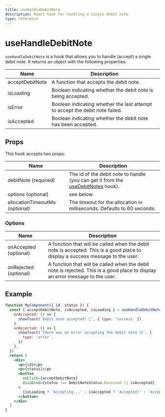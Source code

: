 ```yaml
---
title: useHandleDebitNote
description: React hook for handling a single debit note
type: reference
---
```


# useHandleDebitNote

`useHandleDebitNote` is a hook that allows you to handle (accept) a single debit note. It returns an object with the following properties:

| Name            | Description                                                                  |
| --------------- | ---------------------------------------------------------------------------- |
| acceptDebitNote | A function that accepts the debit note.                                      |
| isLoading       | Boolean indicating whether the debit note is being accepted.                 |
| isError         | Boolean indicating whether the last attempt to accept the debit note failed. |
| isAccepted      | Boolean indicating whether the debit note has been accepted.                 |

## Props

This hook accepts two props:

| Name                           | Description                                                                                                                         |
| ------------------------------ | ----------------------------------------------------------------------------------------------------------------------------------- |
| debitNote (required)           | The id of the debit note to handle (you can get it from the [useDebitNotes](/docs/creators/javascript/react/use-debit-notes) hook). |
| options (optional)             | see below                                                                                                                           |
| allocationTimeoutMs (optional) | The timeout for the allocation in milliseconds. Defaults to 60 seconds.                                                             |

### Options

| Name                  | Description                                                                                                                    |
| --------------------- | ------------------------------------------------------------------------------------------------------------------------------ |
| onAccepted (optional) | A function that will be called when the debit note is accepted. This is a good place to display a success message to the user. |
| onRejected (optional) | A function that will be called when the debit note is rejected. This is a good place to display an error message to the user.  |

## Example

```jsx
function MyComponent({ id, status }) {
  const { acceptDebitNote, isAccepted, isLoading } = useHandleDebitNote(id, {
    onAccepted: () => {
      showToast(`Debit note accepted! 💸`, { type: 'success' })
    },
    onRejected: () => {
      showToast(`There was an error accepting the debit note 😥`, {
        type: 'error',
      })
    },
  })
  return (
    <div>
      <p>{id}</p>
      <p>{status}</p>
      <button
        onClick={acceptDebitNote}
        disabled={status !== DebitNoteStatus.Received || isAccepted}
      >
        {isLoading ? 'Accepting...' : isAccepted ? 'Accepted!' : 'Accept'}
      </button>
    </div>
  )
}
```
